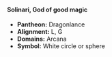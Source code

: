 #### Solinari, God of good magic
- **Pantheon:** Dragonlance
- **Alignment:** L, G
- **Domains:** Arcana
- **Symbol:** White circle or sphere